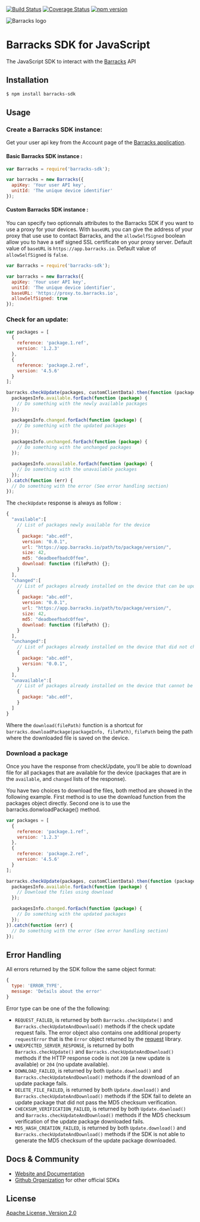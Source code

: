 [![Build Status](https://travis-ci.org/barracksiot/javascript-client.svg?branch=master)](https://travis-ci.org/barracksiot/javascript-client) [![Coverage Status](https://coveralls.io/repos/github/barracksiot/javascript-client/badge.svg?branch=master)](https://coveralls.io/github/barracksiot/javascript-client?branch=master) [![npm version](https://badge.fury.io/js/barracks-sdk.svg)](https://badge.fury.io/js/barracks-sdk)

![Barracks logo](https://barracks.io/wp-content/uploads/2016/09/barracks_logo_green.png)

# Barracks SDK for JavaScript
The JavaScript SDK to interact with the [Barracks](https://barracks.io/) API

## Installation

```bash
$ npm install barracks-sdk
```

## Usage

### Create a Barracks SDK instance:
Get your user api key from the Account page of the [Barracks application](https://app.barracks.io/account).

#### Basic Barracks SDK instance :
```js
var Barracks = require('barracks-sdk');

var barracks = new Barracks({
  apiKey: 'Your user API key',
  unitId: 'The unique device identifier'
});
```

#### Custom Barracks SDK instance :
You can specify two optionnals attributes to the Barracks SDK if you want to use a proxy for your devices.
With ```baseURL``` you can give the address of your proxy that use use to contact Barracks, and the ```allowSelfSigned``` boolean allow you to have a self signed SSL certificate on your proxy server.
Default value of ```baseURL``` is ```https://app.barracks.io```.
Default value of ```allowSelfSigned``` is ```false```.

```js
var Barracks = require('barracks-sdk');

var barracks = new Barracks({
  apiKey: 'Your user API key',
  unitId: 'The unique device identifier',
  baseURL: 'https://proxy.to.barracks.io',
  allowSelfSigned: true
});
```

### Check for an update:
```js
var packages = [
  {
    reference: 'package.1.ref',
    version: '1.2.3'
  },
  {
    reference: 'package.2.ref',
    version: '4.5.6'
  }
];

barracks.checkUpdate(packages, customClientData).then(function (packagesInfo) {
  packagesInfo.available.forEach(function (package) {
    // Do something with the newly available packages
  });

  packagesInfo.changed.forEach(function (package) {
    // Do something with the updated packages
  });

  packagesInfo.unchanged.forEach(function (package) {
    // Do something with the unchanged packages
  });

  packagesInfo.unavailable.forEach(function (package) {
    // Do something with the unavailable packages
  });
}).catch(function (err) {
  // Do something with the error (See error handling section)
});
```

The ```checkUpdate``` response is always as follow :

```js
{
  "available":[
    // List of packages newly available for the device
    {
      package: "abc.edf",
      version: "0.0.1",
      url: "https://app.barracks.io/path/to/package/version/",
      size: 42,
      md5: "deadbeefbadc0ffee",
      download: function (filePath) {};
    }
  ],
  "changed":[
    // List of packages already installed on the device that can be updated
    {
      package: "abc.edf",
      version: "0.0.1",
      url: "https://app.barracks.io/path/to/package/version/",
      size: 42,
      md5: "deadbeefbadc0ffee",
      download: function (filePath) {};
    }
  ],
  "unchanged":[
    // List of packages already installed on the device that did not changed
    {
      package: "abc.edf",
      version: "0.0.1",
    }
  ],
  "unavailable":[
    // List of packages already installed on the device that cannot be used by the device anymore
    {
      package: "abc.edf",
    }
  ]
}
```

Where the ```download(filePath)``` function is a shortcut for ```barracks.downloadPackage(packageInfo, filePath)```, ```filePath``` being the path where the downloaded file is saved on the device.


### Download a package

Once you have the response from checkUpdate, you'll be able to download file for all packages that are available for the device (packages that are in the ```available```, and ```changed``` lists of the response).

You have two choices to download the files, both method are showed in the following example.
First method is to use the download function from the packages object directly.
Second one is to use the barracks.donwloadPackage() method.

```js
var packages = [
  {
    reference: 'package.1.ref',
    version: '1.2.3'
  },
  {
    reference: 'package.2.ref',
    version: '4.5.6'
  }
];

barracks.checkUpdate(packages, customClientData).then(function (packagesInfo) {
  packagesInfo.available.forEach(function (package) {
    // Download the files using download
  });

  packagesInfo.changed.forEach(function (package) {
    // Do something with the updated packages
  });
}).catch(function (err) {
  // Do something with the error (See error handling section)
});
```


## Error Handling

All errors returned by the SDK follow the same object format:
```js
{
  type: 'ERROR_TYPE',
  message: 'Details about the error'
}
```

Error type can be one of the the following:

* `REQUEST_FAILED`, is returned by both `Barracks.checkUpdate()` and `Barracks.checkUpdateAndDownload()` methods if the check update request fails. The error object also contains one additional property `requestError` that is the `Error` object returned by the [request](https://www.npmjs.com/package/request) library.
* `UNEXPECTED_SERVER_RESPONSE`, is returned by both `Barracks.checkUpdate()` and `Barracks.checkUpdateAndDownload()` methods if the HTTP response code is not `200` (a new update is available) or `204` (no update available).
* `DOWNLOAD_FAILED`, is returned by both `Update.download()` and `Barracks.checkUpdateAndDownload()` methods if the download of an update package fails.
* `DELETE_FILE_FAILED`, is returned by both `Update.download()` and `Barracks.checkUpdateAndDownload()` methods if the SDK fail to delete an update package that did not pass the MD5 checksum verification.
* `CHECKSUM_VERIFICATION_FAILED`, is returned by both `Update.download()` and `Barracks.checkUpdateAndDownload()` methods if the MD5 checksum verification of the update package downloaded fails.
* `MD5_HASH_CREATION_FAILED`, is returned by both `Update.download()` and `Barracks.checkUpdateAndDownload()` methods if the SDK is not able to generate the MD5 checksum of the update package downloaded.

## Docs & Community

* [Website and Documentation](https://barracks.io/)
* [Github Organization](https://github.com/barracksiot) for other official SDKs

## License

  [Apache License, Version 2.0](LICENSE)